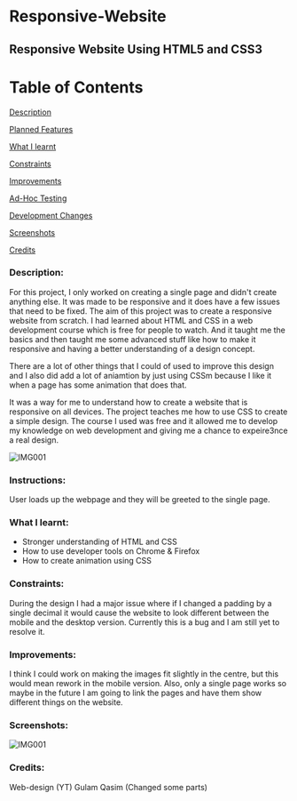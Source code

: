 # Responsive-Website

## Responsive Website Using HTML5 and CSS3

# Table of Contents

[Description](#Description)  
<a name="Description"/>

[Planned Features](#Planned_Features)  
<a name="Planned_Features"/>

[What I learnt](#What_I_Learnt)  
<a name="What_I_Learnt"/>

[Constraints](#Constraints)  
<a name="Constraints"/>

[Improvements](#Improvements)  
<a name="Improvements"/>

[Ad-Hoc Testing](#Ad-Hoc_Testing)  
<a name="Ad-Hoc_Testing"/>

[Development Changes](#Development_Changes)  
<a name="Development_Changes"/>

[Screenshots](#Screenshots)
<a name="Screenshots"/>

[Credits](#Credits)  
<a name="Credits"/>



### Description: 

For this project, I only worked on creating a single page and didn't create anything else. It was made to be responsive and it does have a few issues that need to be fixed. The aim of this project was to create a responsive website from scratch. I had learned about HTML and CSS in a web development course which is free for people to watch. And it taught me the basics and then taught me some advanced stuff like how to make it responsive and having a better understanding of a design concept. 


There are a lot of other things that I could of used to improve this design and I also did add a lot of aniamtion by just using CSSm because I like it when a page has some animation that does that.

It was a way for me to understand how to create a website that is responsive on all devices. The project teaches me how to use CSS to create a simple design. The course I used was free and it allowed me to develop my knowledge on web development and giving me a chance to expeire3nce a real design.

![IMG001](https://user-images.githubusercontent.com/45819118/71176458-d6415780-2261-11ea-969d-5d1decd75651.PNG)


### Instructions:

User loads up the webpage and they will be greeted to the single page. 

### What I learnt:
- Stronger understanding of HTML and CSS
- How to use developer tools on Chrome & Firefox
- How to create animation using CSS


### Constraints:

During the design I had a major issue where if I changed a padding by a single decimal it would cause the website to look different between the mobile and the desktop version. Currently this is a bug and I am still yet to resolve it.

### Improvements:

I think I could work on making the images fit slightly in the centre, but this would mean rework in the mobile version. Also, only a single page works so maybe in the future I am going to link the pages and have them show different things on the website.

### Screenshots:

![IMG001](https://user-images.githubusercontent.com/45819118/71176458-d6415780-2261-11ea-969d-5d1decd75651.PNG)

### Credits:
Web-design (YT)
Gulam Qasim (Changed some parts)

